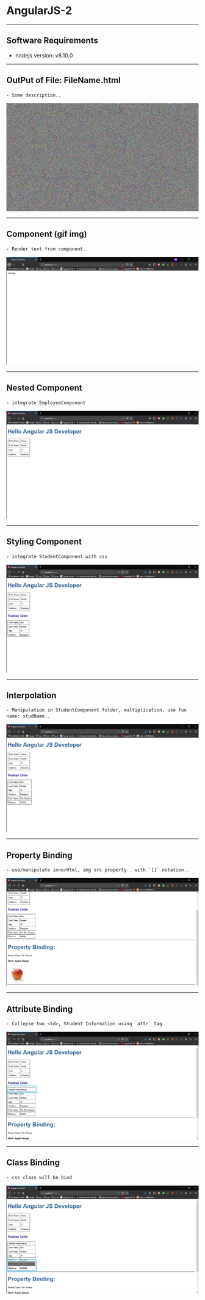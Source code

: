 # AngularJS-2

---
## Software Requirements
- nodejs version: v8.10.0


---
## OutPut of File: FileName.html
	- Some description..
<kbd><img src="/imgs-readme/img-black-blank_v1-1.jpg" alt="img_alternative_txt_v1-1" title="hover_title.."></img></kbd>

---
## Component (gif img)
	- Render text from component..
<kbd><img src="/imgs-readme/hello-word_v2-1.gif" alt="img_alternative_txt_v1-1"></img></kbd>

---
## Nested Component
	- integrate EmployeeComponent
<kbd><img src="/imgs-readme/nested-components_v1-1.png" alt="img_alternative_txt_v1-1"></img></kbd>

---
## Styling Component
	- integrate StudentComponent with css
<kbd><img src="/imgs-readme/styling-components_v1-1.png" alt="img_alternative_txt_v1-1"></img></kbd>

---
## Interpolation
	- Manipulation in StudentComponent folder, multiplication, use fun name: studName..
<kbd><img src="/imgs-readme/interpolation_v1-1.png" alt="img_alternative_txt_v1-1"></img></kbd>

---
## Property Binding
	- use/manipulate innerHtml, img src property.. with `[]` notation.. 
<kbd><img src="/imgs-readme/property-binding_v1-1.png" alt="img_alternative_txt_v1-1"></img></kbd>

---
## Attribute Binding
	- Collepse two <td>, Student Information using `attr` tag
<kbd><img src="/imgs-readme/attribute-binding_v1-1.png" alt="img_alternative_txt_v1-1"></img></kbd>

---
## Class Binding
	- css class will be bind
<kbd><img src="/imgs-readme/class-binding_v1-1.png" alt="img_alternative_txt_v1-1"></img></kbd>
